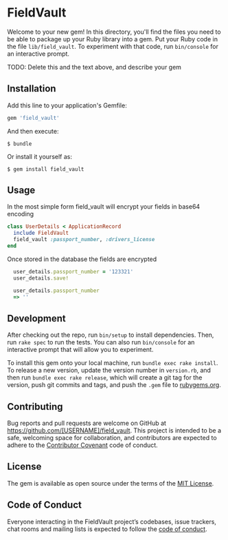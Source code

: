 # FieldVault

Welcome to your new gem! In this directory, you'll find the files you need to be able to package up your Ruby library into a gem. Put your Ruby code in the file `lib/field_vault`. To experiment with that code, run `bin/console` for an interactive prompt.

TODO: Delete this and the text above, and describe your gem

## Installation

Add this line to your application's Gemfile:

```ruby
gem 'field_vault'
```

And then execute:

    $ bundle

Or install it yourself as:

    $ gem install field_vault

## Usage
In the most simple form field_vault will encrypt your fields in base64
encoding
```ruby
class UserDetails < ApplicationRecord
  include FieldVault
  field_vault :passport_number, :drivers_license
end
```
Once stored in the database the fields are encrypted
```ruby
  user_details.passport_number = '123321'
  user_details.save!

  user_details.passport_number
  => ''
```
## Development

After checking out the repo, run `bin/setup` to install dependencies. Then, run `rake spec` to run the tests. You can also run `bin/console` for an interactive prompt that will allow you to experiment.

To install this gem onto your local machine, run `bundle exec rake install`. To release a new version, update the version number in `version.rb`, and then run `bundle exec rake release`, which will create a git tag for the version, push git commits and tags, and push the `.gem` file to [rubygems.org](https://rubygems.org).

## Contributing

Bug reports and pull requests are welcome on GitHub at https://github.com/[USERNAME]/field_vault. This project is intended to be a safe, welcoming space for collaboration, and contributors are expected to adhere to the [Contributor Covenant](http://contributor-covenant.org) code of conduct.

## License

The gem is available as open source under the terms of the [MIT License](https://opensource.org/licenses/MIT).

## Code of Conduct

Everyone interacting in the FieldVault project’s codebases, issue trackers, chat rooms and mailing lists is expected to follow the [code of conduct](https://github.com/[USERNAME]/field_vault/blob/master/CODE_OF_CONDUCT.md).
